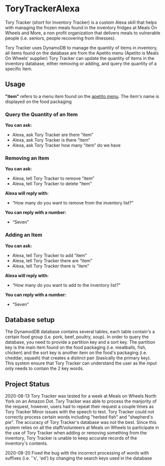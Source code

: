 # ToryTrackerAlexa
Tory Tracker (short for Inventory Tracker) is a custom Alexa skill that helps with managing the frozen meals found in the inventory fridges at Meals On Wheels and More, a non profit
organization that delivers meals to vulnerable people (i.e. seniors, people recovering from illnesses).

Tory Tracker uses DynamoDB to manage the quantity of items in inventory, all items found on the database are from the Apetito menu (Apetito is Meals On Wheels' supplier)
Tory Tracker can update the quantity of items in the inventory database, either removing or adding, and query the quantity of a specific item.

## Usage
**"item"** refers to a menu item found on the [apetito menu](https://www.dropbox.com/s/cxzpxhirt6ftk3m/2019-20%20MOW%20Order%20Form.pdf?dl=0). The item's name is displayed on the food packaging
###  Query the Quantity of an Item
**You can ask:**
* Alexa, ask Tory Tracker are there “item”
* Alexa, ask Tory Tracker is there “item”
* Alexa, ask Tory Tracker how many “item” do we have

### Removing an Item
**You can ask:**
* Alexa, tell Tory Tracker to remove “item”
* Alexa, tell Tory Tracker to delete “item”

**Alexa will reply with:**
* “How many do you want to remove from the inventory list?”

**You can reply with a number:**
* “Seven”

### Adding an Item
**You can ask:**
* Alexa, tell Tory Tracker to add “item”
* Alexa, tell Tory Tracker there are “item”
* Alexa, tell Tory Tracker there is “item”

**Alexa will reply with:**
* “How many do you want to add to the inventory list?”

**You can reply with a number:**
* “Seven”

## Database setup
The DynamodDB database contains several tables, each table contain's a certain food group (i.e. pork, beef, poultry, soup). In order to query the database, you need to provide a partition key and a sort key. The partition key is the main item found on the food packaging (i.e. meatballs, fish, chicken) and the sort key is another item on the food's packaging (i.e. cheddar, squash) that creates a distinct pair (basically the primary key). This system ensure that Tory Tracker can understand the user as the input only needs to contain the 2 key words.

## Project Status
2020-08-13
Tory Tracker was tested for a week at Meals on Wheels North York on an Amazon Dot.
Tory Tracker was able to process the manjority of the request, however, users had to repeat their request a couple times as Tory Tracker
Minor issues with the speech to text. Tory Tracker could not correctly process certain words including "herbed fish" and "shepherd's pie".
The accuracy of Tory Tracker's database was not the best. Since this system relies on all the staff/volunteers at Meals on Wheels to participate in the use of Tory Tracker when adding or removing something from the inventory, Tory Tracker is unable to keep accurate records of the inventory's contents.  

2020-08-20
Fixed the bug with the incorrect processing of words with suffixes (i.e. ''s', 'ed') by changing the search keys used in the database
